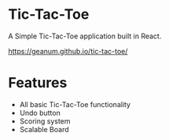 # Tic-Tac-Toe

A Simple Tic-Tac-Toe application built in React.

https://geanum.github.io/tic-tac-toe/

# Features

- All basic Tic-Tac-Toe functionality
- Undo button 
- Scoring system 
- Scalable Board
